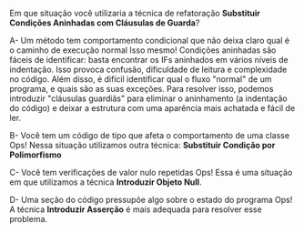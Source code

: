 ﻿Em que situação você utilizaria a técnica de refatoração **Substituir Condições Aninhadas com Cláusulas de Guarda**?

A- Um método tem comportamento condicional que não deixa claro qual é o caminho de execução normal
Isso mesmo! Condições aninhadas são fáceis de identificar: basta encontrar os IFs aninhados em vários níveis de indentação.
Isso provoca confusão, dificuldade de leitura e complexidade no código.
Além disso, é difícil identificar qual o fluxo "normal" de um programa, e quais são as suas exceções. 
Para resolver isso, podemos introduzir "cláusulas guardiãs" para eliminar o aninhamento (a indentação do código) e deixar a estrutura com uma aparência mais achatada e fácil de ler.

B- Você tem um código de tipo que afeta o comportamento de uma classe
Ops! Nessa situação utilizamos outra técnica: **Substituir Condição por Polimorfismo**

C- Você tem verificações de valor nulo repetidas
Ops! Essa é uma situação em que utilizamos a técnica **Introduzir Objeto Null**.

D- Uma seção do código pressupõe algo sobre o estado do programa
Ops! A técnica **Introduzir Asserção** é mais adequada para resolver esse problema.
